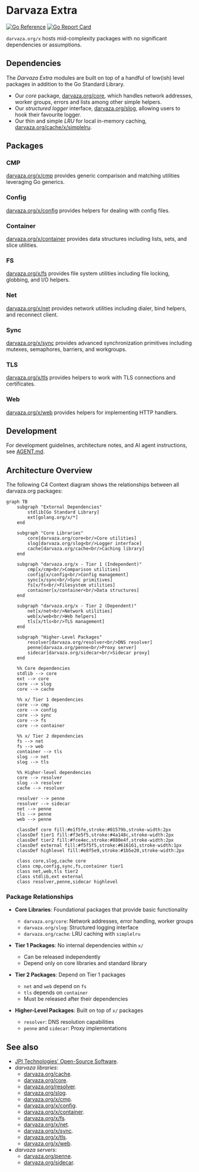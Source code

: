 # Darvaza Extra

[![Go Reference][godoc-badge]][godoc]
[![Go Report Card][goreport-badge]][goreport]

`darvaza.org/x` hosts mid-complexity packages with no significant dependencies
or assumptions.

[godoc]: https://pkg.go.dev/darvaza.org/x
[godoc-badge]: https://pkg.go.dev/badge/darvaza.org/x.svg
[goreport]: https://goreportcard.com/report/darvaza.org/x
[goreport-badge]: https://goreportcard.com/badge/darvaza.org/x

## Dependencies

The _Darvaza Extra_ modules are built on top of a handful of low(ish) level
packages in addition to the Go Standard Library.

* Our _core_ package, [darvaza.org/core][core], which handles network
  addresses, worker groups, errors and lists among other simple helpers.
* Our _structured logger_ interface, [darvaza.org/slog][slog], allowing
  users to hook their favourite logger.
* Our thin and simple _LRU_ for local in-memory caching,
  [darvaza.org/cache/x/simplelru][simplelru].

## Packages

### CMP

[darvaza.org/x/cmp][x-cmp] provides generic comparison and matching
utilities leveraging Go generics.

### Config

[darvaza.org/x/config][x-config] provides helpers for dealing with config
files.

### Container

[darvaza.org/x/container][x-container] provides data structures including
lists, sets, and slice utilities.

### FS

[darvaza.org/x/fs][x-fs] provides file system utilities including file
locking, globbing, and I/O helpers.

### Net

[darvaza.org/x/net][x-net] provides network utilities including dialer,
bind helpers, and reconnect client.

### Sync

[darvaza.org/x/sync][x-sync] provides advanced synchronization primitives
including mutexes, semaphores, barriers, and workgroups.

### TLS

[darvaza.org/x/tls][x-tls] provides helpers to work with TLS connections
and certificates.

### Web

[darvaza.org/x/web][x-web] provides helpers for implementing HTTP handlers.

## Development

For development guidelines, architecture notes, and AI agent instructions, see
[AGENT.md](AGENT.md).

## Architecture Overview

The following C4 Context diagram shows the relationships between all
darvaza.org packages:

```mermaid
graph TB
    subgraph "External Dependencies"
        stdlib[Go Standard Library]
        ext[golang.org/x/*]
    end

    subgraph "Core Libraries"
        core[darvaza.org/core<br/>Core utilities]
        slog[darvaza.org/slog<br/>Logger interface]
        cache[darvaza.org/cache<br/>Caching library]
    end

    subgraph "darvaza.org/x - Tier 1 (Independent)"
        cmp[x/cmp<br/>Comparison utilities]
        config[x/config<br/>Config management]
        sync[x/sync<br/>Sync primitives]
        fs[x/fs<br/>Filesystem utilities]
        container[x/container<br/>Data structures]
    end

    subgraph "darvaza.org/x - Tier 2 (Dependent)"
        net[x/net<br/>Network utilities]
        web[x/web<br/>Web helpers]
        tls[x/tls<br/>TLS management]
    end

    subgraph "Higher-Level Packages"
        resolver[darvaza.org/resolver<br/>DNS resolver]
        penne[darvaza.org/penne<br/>Proxy server]
        sidecar[darvaza.org/sidecar<br/>Sidecar proxy]
    end

    %% Core dependencies
    stdlib --> core
    ext --> core
    core --> slog
    core --> cache

    %% x/ Tier 1 dependencies
    core --> cmp
    core --> config
    core --> sync
    core --> fs
    core --> container

    %% x/ Tier 2 dependencies
    fs --> net
    fs --> web
    container --> tls
    slog --> net
    slog --> tls

    %% Higher-level dependencies
    core --> resolver
    slog --> resolver
    cache --> resolver

    resolver --> penne
    resolver --> sidecar
    net --> penne
    tls --> penne
    web --> penne

    classDef core fill:#e1f5fe,stroke:#01579b,stroke-width:2px
    classDef tier1 fill:#f3e5f5,stroke:#4a148c,stroke-width:2px
    classDef tier2 fill:#fce4ec,stroke:#880e4f,stroke-width:2px
    classDef external fill:#f5f5f5,stroke:#616161,stroke-width:1px
    classDef highlevel fill:#e8f5e9,stroke:#1b5e20,stroke-width:2px

    class core,slog,cache core
    class cmp,config,sync,fs,container tier1
    class net,web,tls tier2
    class stdlib,ext external
    class resolver,penne,sidecar highlevel
```

### Package Relationships

* **Core Libraries**: Foundational packages that provide basic functionality
  * `darvaza.org/core`: Network addresses, error handling, worker groups
  * `darvaza.org/slog`: Structured logging interface
  * `darvaza.org/cache`: LRU caching with `simplelru`

* **Tier 1 Packages**: No internal dependencies within `x/`
  * Can be released independently
  * Depend only on core libraries and standard library

* **Tier 2 Packages**: Depend on Tier 1 packages
  * `net` and `web` depend on `fs`
  * `tls` depends on `container`
  * Must be released after their dependencies

* **Higher-Level Packages**: Built on top of `x/` packages
  * `resolver`: DNS resolution capabilities
  * `penne` and `sidecar`: Proxy implementations

## See also

* [JPI Technologies' Open-Source Software](https://oss.jpi.io/).
* _darvaza libraries_:
  * [darvaza.org/cache][cache].
  * [darvaza.org/core][core].
  * [darvaza.org/resolver][resolver].
  * [darvaza.org/slog][slog].
  * [darvaza.org/x/cmp][x-cmp].
  * [darvaza.org/x/config][x-config].
  * [darvaza.org/x/container][x-container].
  * [darvaza.org/x/fs][x-fs].
  * [darvaza.org/x/net][x-net].
  * [darvaza.org/x/sync][x-sync].
  * [darvaza.org/x/tls][x-tls].
  * [darvaza.org/x/web][x-web].
* _darvaza servers_:
  * [darvaza.org/penne][penne].
  * [darvaza.org/sidecar][sidecar].

[cache]: https://pkg.go.dev/darvaza.org/cache
[core]: https://pkg.go.dev/darvaza.org/core
[penne]: https://pkg.go.dev/darvaza.org/penne
[resolver]: https://pkg.go.dev/darvaza.org/resolver
[sidecar]: https://pkg.go.dev/darvaza.org/sidecar
[simplelru]: https://pkg.go.dev/darvaza.org/cache/x/simplelru
[slog]: https://pkg.go.dev/darvaza.org/slog
[x-cmp]: https://pkg.go.dev/darvaza.org/x/cmp
[x-config]: https://pkg.go.dev/darvaza.org/x/config
[x-container]: https://pkg.go.dev/darvaza.org/x/container
[x-fs]: https://pkg.go.dev/darvaza.org/x/fs
[x-net]: https://pkg.go.dev/darvaza.org/x/net
[x-sync]: https://pkg.go.dev/darvaza.org/x/sync
[x-tls]: https://pkg.go.dev/darvaza.org/x/tls
[x-web]: https://pkg.go.dev/darvaza.org/x/web
